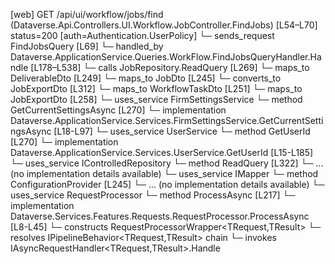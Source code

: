 [web] GET /api/ui/workflow/jobs/find  (Dataverse.Api.Controllers.UI.Workflow.JobController.FindJobs)  [L54–L70] status=200 [auth=Authentication.UserPolicy]
  └─ sends_request FindJobsQuery [L69]
    └─ handled_by Dataverse.ApplicationService.Queries.WorkFlow.FindJobsQueryHandler.Handle [L178–L538]
      └─ calls JobRepository.ReadQuery [L269]
      └─ maps_to DeliverableDto [L249]
      └─ maps_to JobDto [L245]
        └─ converts_to JobExportDto [L312]
      └─ maps_to WorkflowTaskDto [L251]
      └─ maps_to JobExportDto [L258]
      └─ uses_service FirmSettingsService
        └─ method GetCurrentSettingsAsync [L270]
          └─ implementation Dataverse.ApplicationService.Services.FirmSettingsService.GetCurrentSettingsAsync [L18-L97]
      └─ uses_service UserService
        └─ method GetUserId [L270]
          └─ implementation Dataverse.ApplicationService.Services.UserService.GetUserId [L15-L185]
      └─ uses_service IControlledRepository<JobStatus>
        └─ method ReadQuery [L322]
          └─ ... (no implementation details available)
      └─ uses_service IMapper
        └─ method ConfigurationProvider [L245]
          └─ ... (no implementation details available)
      └─ uses_service RequestProcessor
        └─ method ProcessAsync [L217]
          └─ implementation Dataverse.Services.Features.Requests.RequestProcessor.ProcessAsync [L8-L45]
            └─ constructs RequestProcessorWrapper<TRequest,TResult>
            └─ resolves IPipelineBehavior<TRequest,TResult> chain
            └─ invokes IAsyncRequestHandler<TRequest,TResult>.Handle


